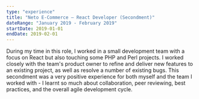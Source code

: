 ```yaml
---
type: "experience"
title: "Neto E-Commerce — React Developer (Secondment)"
dateRange: "January 2019 - February 2019"
startDate: 2019-01-01
endDate: 2019-02-01
---
```


During my time in this role, I worked in a small development team with a focus on React but also touching some PHP and Perl projects. I worked closely with the team's product owner to refine and deliver new features to an existing project, as well as resolve a number of existing bugs. This secondment was a very positive experience for both myself and the team I worked with - I learnt so much about collaboration, peer reviewing, best practices, and the overall agile development cycle.
